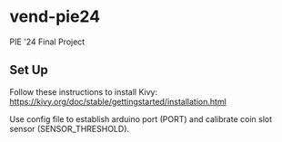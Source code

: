 # vend-pie24
PIE '24 Final Project

## Set Up
Follow these instructions to install Kivy: https://kivy.org/doc/stable/gettingstarted/installation.html

Use config file to establish arduino port (PORT) and calibrate coin slot sensor (SENSOR_THRESHOLD).